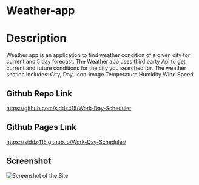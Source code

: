# Weather-app
# Description
Weather app is an application to find weather condition of a given city for current and 5 day forecast. The Weather app uses third party Api to get current and future conditions for the city you searched for. The weather section includes:
City, Day, Icon-image
Temperature
Humidity
Wind Speed

## Github Repo Link
https://github.com/siddz415/Work-Day-Scheduler

## Github Pages Link
https://siddz415.github.io/Work-Day-Scheduler/

## Screenshot
![Screenshot of the Site](./assets/workday.png) 